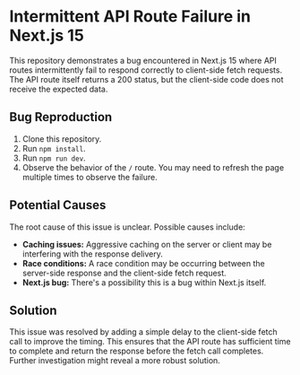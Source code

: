 # Intermittent API Route Failure in Next.js 15

This repository demonstrates a bug encountered in Next.js 15 where API routes intermittently fail to respond correctly to client-side fetch requests.  The API route itself returns a 200 status, but the client-side code does not receive the expected data.

## Bug Reproduction

1. Clone this repository.
2. Run `npm install`.
3. Run `npm run dev`.
4. Observe the behavior of the `/` route.  You may need to refresh the page multiple times to observe the failure.

## Potential Causes

The root cause of this issue is unclear.  Possible causes include:

* **Caching issues:**  Aggressive caching on the server or client may be interfering with the response delivery.
* **Race conditions:** A race condition may be occurring between the server-side response and the client-side fetch request.
* **Next.js bug:** There's a possibility this is a bug within Next.js itself.

## Solution

This issue was resolved by adding a simple delay to the client-side fetch call to improve the timing. This ensures that the API route has sufficient time to complete and return the response before the fetch call completes. Further investigation might reveal a more robust solution.